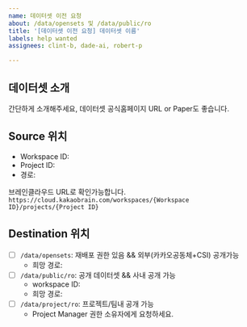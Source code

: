 ```yaml
---
name: 데이터셋 이전 요청
about: /data/opensets 및 /data/public/ro
title: '[데이터셋 이전 요청] 데이터셋 이름'
labels: help wanted
assignees: clint-b, dade-ai, robert-p

---
```


## 데이터셋 소개
간단하게 소개해주세요, 데이터셋 공식홈페이지 URL or Paper도 좋습니다.


## Source 위치
- Workspace ID: 
- Project ID: 
- 경로: 

브레인클라우드 URL로 확인가능합니다.
`https://cloud.kakaobrain.com/workspaces/{Workspace ID}/projects/{Project ID}`


## Destination 위치
- [ ] `/data/opensets`: 재배포 권한 있음 && 외부(카카오공동체+CSI) 공개가능
  - 희망 경로: 
- [ ] `/data/public/ro`: 공개 데이터셋 && 사내 공개 가능
  - workspace ID: 
  - 희망 경로: 
- [ ] `/data/project/ro`: 프로젝트/팀내 공개 가능
  - Project Manager 권한 소유자에게 요청하세요.
